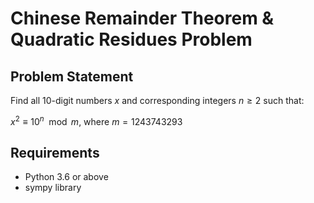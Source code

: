 # Chinese Remainder Theorem & Quadratic Residues Problem

## Problem Statement

Find all 10-digit numbers $x$ and corresponding integers $n \geq 2$ such that:

$x^2 \equiv 10^n \mod m$, where $m = 1243743293$

## Requirements

-   Python 3.6 or above
-   sympy library

